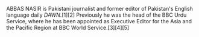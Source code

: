 ABBAS NASIR is Pakistani journalist and former editor of Pakistan's English language daily _DAWN_.[1][2] Previously he was the head of the BBC Urdu Service, where he has been appointed as Executive Editor for the Asia and the Pacific Region at BBC World Service.[3][4][5]
